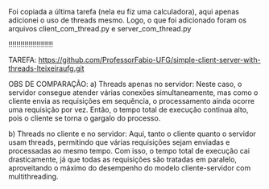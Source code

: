 Foi copiada a última tarefa (nela eu fiz uma calculadora), aqui apenas adicionei o uso de threads mesmo.
Logo, o que foi adicionado foram os arquivos client_com_thread.py e server_com_thread.py

!!!!!!!!!!!!!!!!!!!!!!

TAREFA: https://github.com/ProfessorFabio-UFG/simple-client-server-with-threads-lteixeiraufg.git

OBS DE COMPARAÇÃO:
a)  Threads apenas no servidor:
Neste caso, o servidor consegue atender várias conexões simultaneamente, mas como o cliente envia as requisições em sequência, o processamento ainda ocorre uma requisição por vez. Então, o tempo total de execução continua alto, pois o cliente se torna o gargalo do processo.

b) Threads no cliente e no servidor:
Aqui, tanto o cliente quanto o servidor usam threads, permitindo que várias requisições sejam enviadas e processadas ao mesmo tempo. Com isso, o tempo total de execução cai drasticamente, já que todas as requisições são tratadas em paralelo, aproveitando o máximo do desempenho do modelo cliente-servidor com multithreading.
